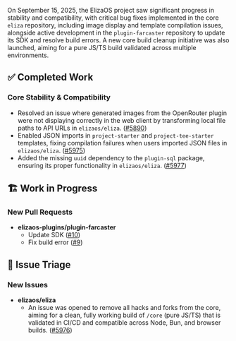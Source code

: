 On September 15, 2025, the ElizaOS project saw significant progress in stability and compatibility, with critical bug fixes implemented in the core `eliza` repository, including image display and template compilation issues, alongside active development in the `plugin-farcaster` repository to update its SDK and resolve build errors. A new core build cleanup initiative was also launched, aiming for a pure JS/TS build validated across multiple environments.

## ✅ Completed Work
### Core Stability & Compatibility
*   Resolved an issue where generated images from the OpenRouter plugin were not displaying correctly in the web client by transforming local file paths to API URLs in `elizaos/eliza`. ([#5890](https://github.com/elizaos/eliza/pull/5890))
*   Enabled JSON imports in `project-starter` and `project-tee-starter` templates, fixing compilation failures when users imported JSON files in `elizaos/eliza`. ([#5975](https://github.com/elizaos/eliza/pull/5975))
*   Added the missing `uuid` dependency to the `plugin-sql` package, ensuring its proper functionality in `elizaos/eliza`. ([#5977](https://github.com/elizaos/eliza/pull/5977))

## 🏗️ Work in Progress
### New Pull Requests
*   **elizaos-plugins/plugin-farcaster**
    *   Update SDK ([#10](https://github.com/elizaos-plugins/plugin-farcaster/pull/10))
    *   Fix build error ([#9](https://github.com/elizaos-plugins/plugin-farcaster/pull/9))

## 🐞 Issue Triage
### New Issues
*   **elizaos/eliza**
    *   An issue was opened to remove all hacks and forks from the core, aiming for a clean, fully working build of `/core` (pure JS/TS) that is validated in CI/CD and compatible across Node, Bun, and browser builds. ([#5976](https://github.com/elizaos/eliza/issues/5976))